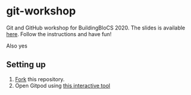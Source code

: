 # git-workshop
Git and GitHub workshop for BuildingBloCS 2020.
The slides is available [here](https://docs.google.com/presentation/d/10tTCsTptzzactGALfkHiEsesUk0pYiIPNyKYMIlnv48/edit#slide=id.g872660401b_0_46). Follow the instructions and have fun!

Also yes

## Setting up
1. [Fork](https://github.com/junron/git-workshop/fork) this repository.
2. Open Gitpod using [this interactive tool](https://bbcs-git.storage.googleapis.com/index.html)
